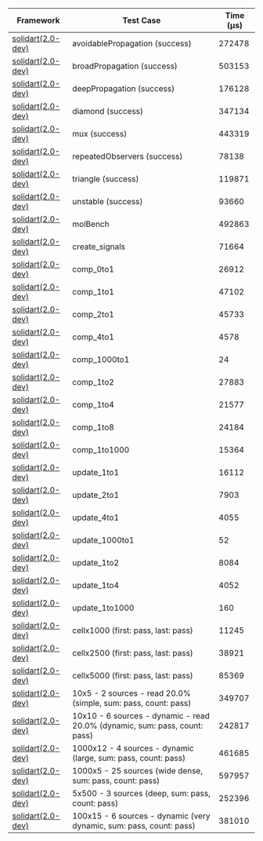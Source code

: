 | Framework | Test Case | Time (μs) |
| --- | --- | --- |
| [solidart(2.0-dev)](https://github.com/nank1ro/solidart/tree/dev) | avoidablePropagation (success) | 272478 |
| [solidart(2.0-dev)](https://github.com/nank1ro/solidart/tree/dev) | broadPropagation (success) | 503153 |
| [solidart(2.0-dev)](https://github.com/nank1ro/solidart/tree/dev) | deepPropagation (success) | 176128 |
| [solidart(2.0-dev)](https://github.com/nank1ro/solidart/tree/dev) | diamond (success) | 347134 |
| [solidart(2.0-dev)](https://github.com/nank1ro/solidart/tree/dev) | mux (success) | 443319 |
| [solidart(2.0-dev)](https://github.com/nank1ro/solidart/tree/dev) | repeatedObservers (success) | 78138 |
| [solidart(2.0-dev)](https://github.com/nank1ro/solidart/tree/dev) | triangle (success) | 119871 |
| [solidart(2.0-dev)](https://github.com/nank1ro/solidart/tree/dev) | unstable (success) | 93660 |
| [solidart(2.0-dev)](https://github.com/nank1ro/solidart/tree/dev) | molBench | 492863 |
| [solidart(2.0-dev)](https://github.com/nank1ro/solidart/tree/dev) | create_signals | 71664 |
| [solidart(2.0-dev)](https://github.com/nank1ro/solidart/tree/dev) | comp_0to1 | 26912 |
| [solidart(2.0-dev)](https://github.com/nank1ro/solidart/tree/dev) | comp_1to1 | 47102 |
| [solidart(2.0-dev)](https://github.com/nank1ro/solidart/tree/dev) | comp_2to1 | 45733 |
| [solidart(2.0-dev)](https://github.com/nank1ro/solidart/tree/dev) | comp_4to1 | 4578 |
| [solidart(2.0-dev)](https://github.com/nank1ro/solidart/tree/dev) | comp_1000to1 | 24 |
| [solidart(2.0-dev)](https://github.com/nank1ro/solidart/tree/dev) | comp_1to2 | 27883 |
| [solidart(2.0-dev)](https://github.com/nank1ro/solidart/tree/dev) | comp_1to4 | 21577 |
| [solidart(2.0-dev)](https://github.com/nank1ro/solidart/tree/dev) | comp_1to8 | 24184 |
| [solidart(2.0-dev)](https://github.com/nank1ro/solidart/tree/dev) | comp_1to1000 | 15364 |
| [solidart(2.0-dev)](https://github.com/nank1ro/solidart/tree/dev) | update_1to1 | 16112 |
| [solidart(2.0-dev)](https://github.com/nank1ro/solidart/tree/dev) | update_2to1 | 7903 |
| [solidart(2.0-dev)](https://github.com/nank1ro/solidart/tree/dev) | update_4to1 | 4055 |
| [solidart(2.0-dev)](https://github.com/nank1ro/solidart/tree/dev) | update_1000to1 | 52 |
| [solidart(2.0-dev)](https://github.com/nank1ro/solidart/tree/dev) | update_1to2 | 8084 |
| [solidart(2.0-dev)](https://github.com/nank1ro/solidart/tree/dev) | update_1to4 | 4052 |
| [solidart(2.0-dev)](https://github.com/nank1ro/solidart/tree/dev) | update_1to1000 | 160 |
| [solidart(2.0-dev)](https://github.com/nank1ro/solidart/tree/dev) | cellx1000 (first: pass, last: pass) | 11245 |
| [solidart(2.0-dev)](https://github.com/nank1ro/solidart/tree/dev) | cellx2500 (first: pass, last: pass) | 38921 |
| [solidart(2.0-dev)](https://github.com/nank1ro/solidart/tree/dev) | cellx5000 (first: pass, last: pass) | 85369 |
| [solidart(2.0-dev)](https://github.com/nank1ro/solidart/tree/dev) | 10x5 - 2 sources - read 20.0% (simple, sum: pass, count: pass) | 349707 |
| [solidart(2.0-dev)](https://github.com/nank1ro/solidart/tree/dev) | 10x10 - 6 sources - dynamic - read 20.0% (dynamic, sum: pass, count: pass) | 242817 |
| [solidart(2.0-dev)](https://github.com/nank1ro/solidart/tree/dev) | 1000x12 - 4 sources - dynamic (large, sum: pass, count: pass) | 461685 |
| [solidart(2.0-dev)](https://github.com/nank1ro/solidart/tree/dev) | 1000x5 - 25 sources (wide dense, sum: pass, count: pass) | 597957 |
| [solidart(2.0-dev)](https://github.com/nank1ro/solidart/tree/dev) | 5x500 - 3 sources (deep, sum: pass, count: pass) | 252396 |
| [solidart(2.0-dev)](https://github.com/nank1ro/solidart/tree/dev) | 100x15 - 6 sources - dynamic (very dynamic, sum: pass, count: pass) | 381010 |
